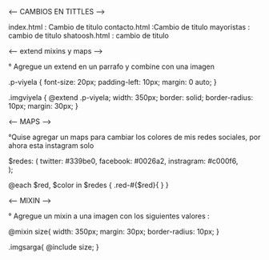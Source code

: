 <-- CAMBIOS EN TITTLES -->

index.html : Cambio de titulo
contacto.html :Cambio de titulo
mayoristas : cambio de titulo
shatoosh.html : cambio de titulo


<-- extend mixins y maps -->

° Agregue un extend en un parrafo y combine con una imagen

.p-viyela {
    font-size: 20px;
    padding-left: 10px; 
    margin: 0 auto;
                    }
  
  .imgviyela {
     @extend .p-viyela;
    width: 350px;
    border: solid;
    border-radius: 10px;
    margin: 30px; }

<-- MAPS -->

°Quise agregar un maps para cambiar los colores de mis redes sociales, por ahora esta instagram solo


$redes: (
    twitter: #339be0,
    facebook: #0026a2,
    instragram: #c000f6,  
);

@each $red, $color in $redes {
        .red-#{$red}{
        }
}


<-- MIXIN -->

° Agregue un mixin a una imagen con los siguientes valores :

@mixin size{
    width: 350px;
    margin: 30px;
    border-radius: 10px;
    }

.imgsarga{
    @include size;
}